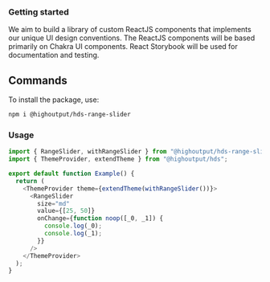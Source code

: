 ### Getting started

We aim to build a library of custom ReactJS components that implements our unique UI design conventions. The ReactJS components will be based primarily on Chakra UI components. React Storybook will be used for documentation and testing.

## Commands

To install the package, use:

```bash
npm i @highoutput/hds-range-slider
```

### Usage

```typescript
import { RangeSlider, withRangeSlider } from "@highoutput/hds-range-slider";
import { ThemeProvider, extendTheme } from "@highoutput/hds";

export default function Example() {
  return (
    <ThemeProvider theme={extendTheme(withRangeSlider())}>
      <RangeSlider
        size="md"
        value={[25, 50]}
        onChange={function noop([_0, _1]) {
          console.log(_0);
          console.log(_1);
        }}
      />
    </ThemeProvider>
  );
}
```
